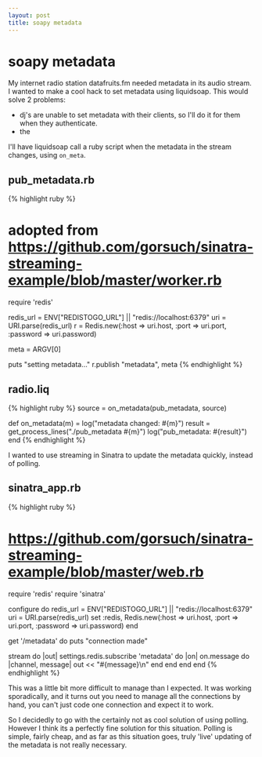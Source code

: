 ```yaml
---
layout: post
title: soapy metadata
---
```


# soapy metadata

My internet radio station datafruits.fm needed metadata in its audio stream.
I wanted to make a cool hack to set metadata using liquidsoap. This would solve 2 problems:

* dj's are unable to set metadata with their clients, so I'll do it for them when they authenticate.
* the <audio> tag is unable to read the metadata from the stream. I'll have to get it some other way.

I'll have liquidsoap call a ruby script when the metadata in the stream changes, using `on_meta`.

## pub_metadata.rb

{% highlight ruby %}
# adopted from https://github.com/gorsuch/sinatra-streaming-example/blob/master/worker.rb
 
require 'redis'
 
redis_url = ENV["REDISTOGO_URL"] || "redis://localhost:6379"
uri = URI.parse(redis_url)
r = Redis.new(:host => uri.host, :port => uri.port, :password => uri.password)
 
meta = ARGV[0]
 
puts "setting metadata..."
r.publish "metadata", meta
{% endhighlight %}

## radio.liq

{% highlight ruby %}
source = on_metadata(pub_metadata, source)
 
def on_metadata(m) =
log("metadata changed: #{m}")
result = get_process_lines("./pub_metadata #{m}")
log("pub_metadata: #{result}")
end
{% endhighlight %}

I wanted to use streaming in Sinatra to update the metadata quickly, instead of polling. 

## sinatra_app.rb
{% highlight ruby %}
# https://github.com/gorsuch/sinatra-streaming-example/blob/master/web.rb

require 'redis'
require 'sinatra'

configure do
redis_url = ENV["REDISTOGO_URL"] || "redis://localhost:6379"
uri = URI.parse(redis_url)
set :redis, Redis.new(:host => uri.host, :port => uri.port, :password => uri.password)
end

get '/metadata' do
  puts "connection made"

  stream do |out|
    settings.redis.subscribe 'metadata' do |on|
      on.message do |channel, message|
        out << "#{message}\n"
      end
    end
  end
end
{% endhighlight %}

This was a little bit more difficult to manage than I expected. It was working
sporadically, and it turns out you need to manage all the connections by hand,
you can't just code one connection and expect it to work.

So I decidedly to go with the certainly not as cool solution of using polling.
However I think its a perfectly fine solution for this situation. Polling is
simple, fairly cheap, and as far as this situation goes, truly 'live' updating
of the metadata is not really necessary.

